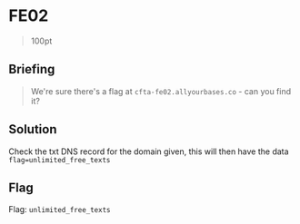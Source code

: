 # FE02
> 100pt

## Briefing
> We're sure there's a flag at `cfta-fe02.allyourbases.co` - can you find it?

## Solution
Check the txt DNS record for the domain given, this will then have the data `flag=unlimited_free_texts`
## Flag
Flag: `unlimited_free_texts`
